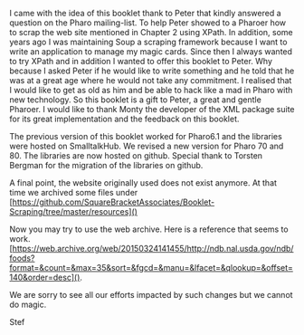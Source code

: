 
I came with the idea of this booklet thank to Peter that kindly answered a question on the Pharo mailing-list. 
To help Peter showed to a Pharoer how to scrap the web site mentioned in Chapter 2 using XPath. In addition, some years ago 
I was maintaining Soup a scraping framework because I want to write an application to manage my magic cards.
Since then I always wanted to try XPath and in addition I wanted to offer this booklet to Peter. Why because I asked Peter 
if he would like to write something and he told that he was at a great age where he would not take any commitment. 
I realised that I would like to get as old as him and be able to hack like a mad in Pharo with new technology. 
So this booklet is a gift to Peter, a great and gentle Pharoer.
I would like to thank Monty the developer of the XML package suite for its great implementation and the feedback on this booklet. 

The previous version of this booklet worked for Pharo6.1 and the libraries were hosted on SmalltalkHub. 
We revised a new version for Pharo 70 and 80. The libraries are now hosted on github. 
Special thank to Torsten Bergman for the migration of the libraries on github.

A final point, the website originally used does not exist anymore. At that time we archived some files under 
[https://github.com/SquareBracketAssociates/Booklet-Scraping/tree/master/resources]()

Now you may try to use the web archive. Here is a reference that seems to work. 
[https://web.archive.org/web/20150324141455/http://ndb.nal.usda.gov/ndb/foods?format=&count=&max=35&sort=&fgcd=&manu=&lfacet=&qlookup=&offset=140&order=desc]().

We are sorry to see all our efforts impacted by such changes but we cannot do magic.


Stef


<!inputFile|path=Chapters/XPath.md!>
<!inputFile|path=Chapters/Scraping.md!>
<!inputFile|path=Chapters/Scraping2.md!>
